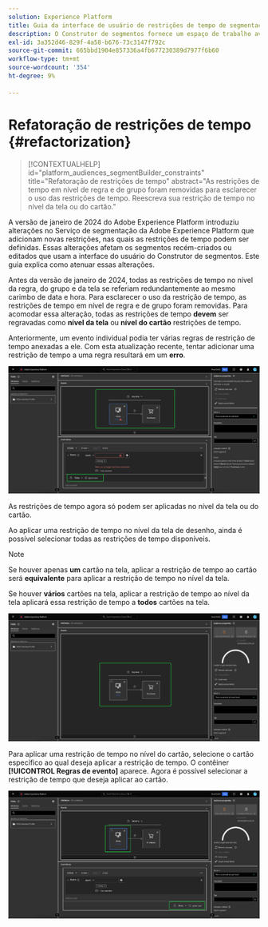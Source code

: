 ```yaml
---
solution: Experience Platform
title: Guia da interface de usuário de restrições de tempo de segmentação refatorada
description: O Construtor de segmentos fornece um espaço de trabalho avançado que permite a você interagir com elementos de dados do Perfil. O espaço de trabalho fornece controles intuitivos para criar e editar regras, como arrastar e soltar blocos usados para representar propriedades de dados.
exl-id: 3a352d46-829f-4a58-b676-73c3147f792c
source-git-commit: 665bbd1904e857336a4fb677230389d7977f6b60
workflow-type: tm+mt
source-wordcount: '354'
ht-degree: 9%

---
```


# Refatoração de restrições de tempo {#refactorization}

>[!CONTEXTUALHELP]
>id="platform_audiences_segmentBuilder_constraints"
>title="Refatoração de restrições de tempo"
>abstract="As restrições de tempo em nível de regra e de grupo foram removidas para esclarecer o uso das restrições de tempo. Reescreva sua restrição de tempo no nível da tela ou do cartão."

A versão de janeiro de 2024 do Adobe Experience Platform introduziu alterações no Serviço de segmentação da Adobe Experience Platform que adicionam novas restrições, nas quais as restrições de tempo podem ser definidas. Essas alterações afetam os segmentos recém-criados ou editados que usam a interface do usuário do Construtor de segmentos. Este guia explica como atenuar essas alterações.

Antes da versão de janeiro de 2024, todas as restrições de tempo no nível da regra, do grupo e da tela se referiam redundantemente ao mesmo carimbo de data e hora. Para esclarecer o uso da restrição de tempo, as restrições de tempo em nível de regra e de grupo foram removidas. Para acomodar essa alteração, todas as restrições de tempo **devem** ser regravadas como **nível da tela** ou **nível do cartão** restrições de tempo.

Anteriormente, um evento individual podia ter várias regras de restrição de tempo anexadas a ele. Com esta atualização recente, tentar adicionar uma restrição de tempo a uma regra resultará em um **erro**.

![A restrição de tempo em nível de regra está realçada. O erro que ocorrerá posteriormente também é destacado. ](../images/ui/segment-refactoring/rule-time-constraint.png)

As restrições de tempo agora só podem ser aplicadas no nível da tela ou do cartão.

Ao aplicar uma restrição de tempo no nível da tela de desenho, ainda é possível selecionar todas as restrições de tempo disponíveis.

>[!NOTE]
>
>Se houver apenas **um** cartão na tela, aplicar a restrição de tempo ao cartão será **equivalente** para aplicar a restrição de tempo no nível da tela.
>
>Se houver **vários** cartões na tela, aplicar a restrição de tempo ao nível da tela aplicará essa restrição de tempo a **todos** cartões na tela.

![A restrição de tempo em nível de tela está realçada.](../images/ui/segment-refactoring/canvas-time-constraint.png)

Para aplicar uma restrição de tempo no nível do cartão, selecione o cartão específico ao qual deseja aplicar a restrição de tempo. O contêiner **[!UICONTROL Regras de evento]** aparece. Agora é possível selecionar a restrição de tempo que deseja aplicar ao cartão.

![A restrição de tempo em nível de cartão está realçada.](../images/ui/segment-refactoring/card-time-constraint.png)
